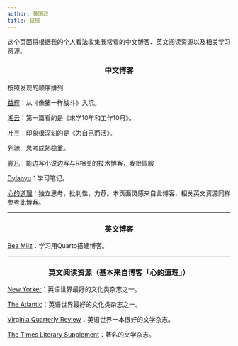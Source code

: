 ```yaml
---
author: 黄国政
title: 链接
---
```


<style>
h2,h3 {
  text-align: center;
  font-weight: bold;
}
</style>

这个页面将根据我的个人看法收集我常看的中文博客、英文阅读资源以及相关学习资源。

### 中文博客

按照发现的顺序排列

[益辉](https://yihui.org)：从《像猪一样战斗》入坑。

[湘云](https://xiangyun.rbind.io)：第一篇看的是《求学10年和工作10月》。

[叶寻](https://cyrusyip.org)：印象很深刻的是《为自己而活》。

[列驰](https://liechi.rbind.io)：思考成熟稳重。

[袁凡](https://yuanfan.rbind.io)：能边写小说边写与R相关的技术博客，我很佩服

[Dylanyu](https://dylanyu233.rbind.io)：学习笔记。

[心的道理](https://stephenleng.com/)：独立思考，批判性，力荐。本页面灵感来自此博客，相关英文资源同样参考此博客。

---

### 英文博客

[Bea Milz](https://beamilz.com/)：学习用Quarto搭建博客。

---

### 英文阅读资源（基本来自博客「心的道理」）

[New Yorker](https://www.newyorker.com/)：英语世界最好的文化类杂志之一。

[The Atlantic](https://www.theatlantic.com/world/)：英语世界最好的文化类杂志之一。

[Virginia Quarterly Review](https://www.vqronline.org/)：英语世界一本很好的文学杂志。

[The Times Literary Supplement](https://www.the-tls.co.uk/)：著名的文学杂志。




